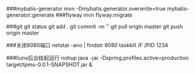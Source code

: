 ###mybatis-generator 
mvn -Dmybatis.generator.overwrite=true mybatis-generator:generate
###flyway
mvn flyway:migrate

###git 
git status
git add . 
git commit -m ''
git pull origin master
git push origin master


###关闭8080端口
netstat -ano | findstr 8080
taskkill /F /PID 1234


###liunx后台挂起运行
nohup java  -jar -Dspring.profiles.active=production  target/tpms-0.0.1-SNAPSHOT.jar  &